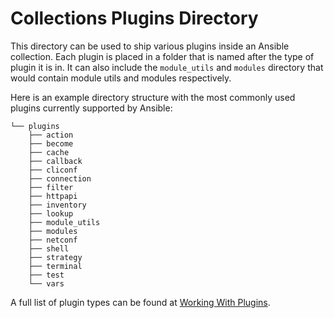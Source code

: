 # Collections Plugins Directory

This directory can be used to ship various plugins inside an Ansible collection.
Each plugin is placed in a folder that is named after the type of plugin it is
in. It can also include the `module_utils` and `modules` directory that would
contain module utils and modules respectively.

Here is an example directory structure with the most commonly used plugins
currently supported by Ansible:

```text
└── plugins
    ├── action
    ├── become
    ├── cache
    ├── callback
    ├── cliconf
    ├── connection
    ├── filter
    ├── httpapi
    ├── inventory
    ├── lookup
    ├── module_utils
    ├── modules
    ├── netconf
    ├── shell
    ├── strategy
    ├── terminal
    ├── test
    └── vars
```

A full list of plugin types can be found at
[Working With Plugins](https://docs.ansible.com/ansible-core/2.19/plugins/plugins.html).
